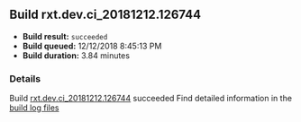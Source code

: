 ## Build rxt.dev.ci_20181212.126744
- **Build result:** `succeeded`
- **Build queued:** 12/12/2018 8:45:13 PM
- **Build duration:** 3.84 minutes
### Details
Build [rxt.dev.ci_20181212.126744](https://winappstudio.visualstudio.com/web/build.aspx?pcguid=a4ef43be-68ce-4195-a619-079b4d9834c2&builduri=vstfs%3a%2f%2f%2fBuild%2fBuild%2f26744) succeeded
Find detailed information in the [build log files](https://uwpctdiags.blob.core.windows.net/buildlogs/rxt.dev.ci_20181212.126744_logs.zip)
